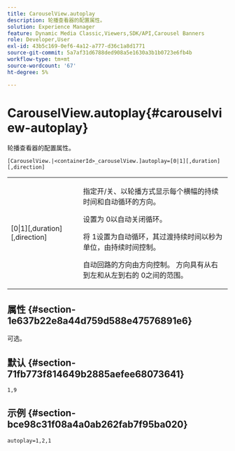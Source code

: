 ```yaml
---
title: CarouselView.autoplay
description: 轮播查看器的配置属性。
solution: Experience Manager
feature: Dynamic Media Classic,Viewers,SDK/API,Carousel Banners
role: Developer,User
exl-id: 43b5c169-0ef6-4a12-a777-d36c1a8d1771
source-git-commit: 5a7af31d6788ded908a5e1630a3b1b0723e6fb4b
workflow-type: tm+mt
source-wordcount: '67'
ht-degree: 5%

---
```


# CarouselView.autoplay{#carouselview-autoplay}

轮播查看器的配置属性。

`[CarouselView.|<containerId>_carouselView.]autoplay=[0|1][,duration][,direction]`

<table id="table_441553CD34C94A58A9D7CBF772DEDDB6"> 
 <tbody> 
  <tr> 
   <td colname="col1"> <p> <span class="codeph">[0|1][,duration][,direction]</span> </p> </td> 
   <td colname="col2"> <p> 指定开/关、以轮播方式显示每个横幅的持续时间和自动循环的方向。 </p> <p>设置为<span class="codeph"> 0</span>以自动关闭循环。 </p> <p>将<span class="codeph"> 1</span>设置为自动循环，其过渡持续时间以秒为单位，由<span class="codeph">持续时间</span>控制。 </p> <p>自动回路的方向由<span class="codeph">方向</span>控制。 <span class="codeph">方向</span>具有从右到左和从左到右的<span class="codeph"> 0</span>之间的范围。<span class="codeph"></span> </p> </td> 
  </tr> 
 </tbody> 
</table>

## 属性 {#section-1e637b22e8a44d759d588e47576891e6}

可选。

## 默认 {#section-71fb773f814649b2885aefee68073641}

`1,9`

## 示例 {#section-bce98c31f08a4a0ab262fab7f95ba020}

```
autoplay=1,2,1
```
